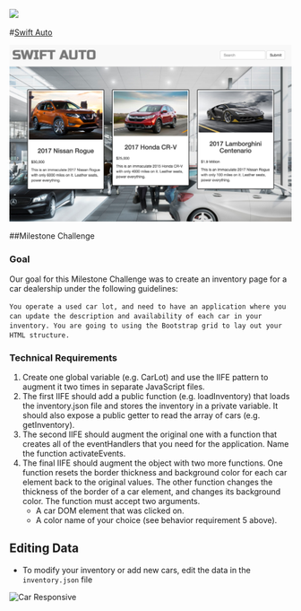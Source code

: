![](http://nashvillesoftwareschool.com/images/NSS-logo-horizontal-small.jpg)

#[Swift Auto]()

![Car](https://github.com/nss-evening-cohort-05/spa-milestone-challenge-webbdm/blob/challenge/img/Swift.png)

##Milestone Challenge 

### Goal
Our goal for this Milestone Challenge was to create an inventory page for a car dealership under the following guidelines:

```You operate a used car lot, and need to have an application where you can update the description and availability of each car in your inventory. You are going to using the Bootstrap grid to lay out your HTML structure.```

### Technical Requirements
1. Create one global variable (e.g. CarLot) and use the IIFE pattern to augment it two times in separate JavaScript files.
2. The first IIFE should add a public function (e.g. loadInventory) that loads the inventory.json file and stores the inventory in a private variable. It should also expose a public getter to read the array of cars (e.g. getInventory).
3. The second IIFE should augment the original one with a function that creates all of the eventHandlers that you need for the application. Name the function activateEvents.
4. The final IIFE should augment the object with two more functions. One function resets the border thickness and background color for each car element back to the original values. The other function changes the thickness of the border of a car element, and changes its background color. The function must accept two arguments.
	- A car DOM element that was clicked on.
	- A color name of your choice (see behavior requirement 5 above).
 

## Editing Data
- To modify your inventory or add new cars, edit the data in the `inventory.json` file

![Car](https://github.com/nss-evening-cohort-05/spa-milestone-challenge-webbdm/blob/challenge/img/SwiftAuto.jpg)
Responsive 
